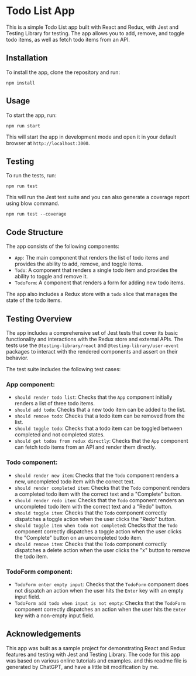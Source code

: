 # Todo List App

This is a simple Todo List app built with React and Redux, with Jest and Testing Library for testing. The app allows you to add, remove, and toggle todo items, as well as fetch todo items from an API.

## Installation

To install the app, clone the repository and run:

```
npm install
```

## Usage

To start the app, run:

```
npm run start
```

This will start the app in development mode and open it in your default browser at `http://localhost:3000`.

## Testing

To run the tests, run:

```
npm run test
```

This will run the Jest test suite and you can also generate a coverage report using blow command.
```
npm run test --coverage
```


## Code Structure

The app consists of the following components:

- `App`: The main component that renders the list of todo items and provides the ability to add, remove, and toggle items.
- `Todo`: A component that renders a single todo item and provides the ability to toggle and remove it.
- `TodoForm`: A component that renders a form for adding new todo items.

The app also includes a Redux store with a `todo` slice that manages the state of the todo items.

## Testing Overview

The app includes a comprehensive set of Jest tests that cover its basic functionality and interactions with the Redux store and external APIs. The tests use the `@testing-library/react` and `@testing-library/user-event` packages to interact with the rendered components and assert on their behavior.

The test suite includes the following test cases:

### App component:

- `should render todo list`: Checks that the `App` component initially renders a list of three todo items.
- `should add todo`: Checks that a new todo item can be added to the list.
- `should remove todo`: Checks that a todo item can be removed from the list.
- `should toggle todo`: Checks that a todo item can be toggled between completed and not completed states.
- `should get todos from redux directly`: Checks that the `App` component can fetch todo items from an API and render them directly.

### Todo component:

- `should render new item`: Checks that the `Todo` component renders a new, uncompleted todo item with the correct text.
- `should render completed item`: Checks that the `Todo` component renders a completed todo item with the correct text and a "Complete" button.
- `should render redo item`: Checks that the `Todo` component renders an uncompleted todo item with the correct text and a "Redo" button.
- `should toggle item`: Checks that the `Todo` component correctly dispatches a toggle action when the user clicks the "Redo" button.
- `should toggle item when todo not completed`: Checks that the `Todo` component correctly dispatches a toggle action when the user clicks the "Complete" button on an uncompleted todo item.
- `should remove item`: Checks that the `Todo` component correctly dispatches a delete action when the user clicks the "x" button to remove the todo item.

### TodoForm component:

- `TodoForm enter empty input`: Checks that the `TodoForm` component does not dispatch an action when the user hits the `Enter` key with an empty input field.
- `TodoForm add todo when input is not empty`: Checks that the `TodoForm` component correctly dispatches an action when the user hits the `Enter` key with a non-empty input field.

## Acknowledgements

This app was built as a sample project for demonstrating React and Redux features and testing with Jest and Testing Library. The code for this app was based on various online tutorials and examples. and this readme file is generated by ChatGPT, and have a little bit modification by me.